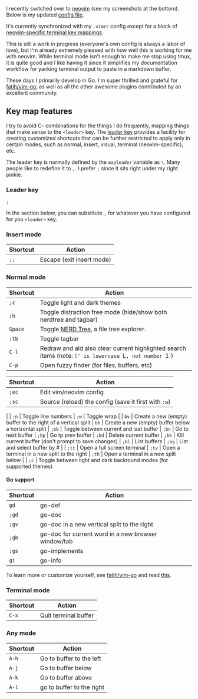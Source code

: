 I recently switched over to [neovim](https://neovim.io/) (see my screenshots at the bottom).
Below is my updated [config file](https://github.com/neovim/neovim/wiki/FAQ#where-should-i-put-my-config-vimrc).

It's currently synchronized with my `.vimrc` config except for a block of [neovim-specific terminal key mappings](https://neovim.io/doc/user/nvim_terminal_emulator.html).

This is still a work in progress (everyone's own config is always a labor of love), but I'm already extremely
pleased with how well this is working for me with neovim. While terminal mode isn't enough to make me stop using
tmux, it is quite good and I like having it since it simplifies my documentation workflow for yanking terminal output to paste in a markdown buffer.

These days I primarily develop in Go. I'm super thrilled and grateful for [fatih/vim-go](https://github.com/fatih/vim-go),
as well as all the other awesome plugins contributed by an excellent community.

## Key map features

I try to avoid C-<key> combinations for the things I do frequently, mapping things that make sense to the `<leader>` key. The
[leader key](http://usevim.com/2012/07/20/vim101-leader/) provides a facility for creating customized shortcuts that can be further restricted to apply only in certain modes, such as normal, insert, visual, terminal (neovim-specific), etc.

The leader key is normally defined by the `mapleader` variable as `\`. Many people like to redefine it to `,`. I prefer
`;` since it sits right under my right pinkie.

### Leader key

`;`

In the section below, you can substitute `;` for whatever you have configured for you `<leader>` key.

### Insert mode

| Shortcut | Action |
| -------- | ------ |
| `;;`     | Escape (exit insert mode)

### Normal mode

| Shortcut | Action |
| -------- | ------ |
| `;c`     | Toggle light and dark themes
| `;h`     | Toggle distraction free mode (hide/show both nerdtree and tagbar)
| `Space`  | Toggle [NERD Tree](https://github.com/scrooloose/nerdtree), a file tree explorer.
| `;tb`    | Toggle tagbar
| `C-l`    | Redraw and ald also clear current highlighted search items (note: `l' is lowercase `L`, not number `1`)
| `C-p`    | Open fuzzy finder (for files, buffers, etc)


| Shortcut | Action |
| -------- | ------ |
| `;ec`    | Edit vim/neovim config
| `;sc`    | Source (reload) the config (save it first with `:w`)
|
| `;n`     | Toggle line numbers
| `;w`     | Toggle wrap
|
| `bv`     | Create a new (empty) buffer to the right of a vertical split
| `bh`     | Create a new (empty) buffer below a horizontal split
| `;bb`    | Toggle between current and last buffer
| `;bn`    | Go to next buffer
| `;bp`    | Go tp prev buffer
| `;bd`    | Delete current buffer
| `;bk`    | Kill current buffer (don't prompt to save changes)
| `;bl`    | List buffers
| `;bg`    | List and select buffer by #
|
| `;tt`    | Open a full screen terminal
| `;tv`    | Open a terminal in a new split to the right
| `;th`    | Open a terminal in a new split below
|
| `;c`     | Toggle between light and dark backround modes (for supported themes)

#### Go support

| Shortcut | Action |
| -------- | ------ |
| `gd`     | go-def
| `;gd`     | go-doc
| `;gv`     | go-doc in a new vertical split to the right
| `;gb`     | go-doc for current word in a new browser window/tab
| `;gs`     | go-implements
| `gi`     | go-info

To learn more or customize yourself, see [fatih/vim-go](https://github.com/fatih/vim-go) and read [this](http://hackersome.com/p/fatih/vim-go).

### Terminal mode

| Shortcut | Action |
| -------- | ------ |
| `C-x`    | Quit terminal buffer

### Any mode

| Shortcut | Action |
| -------- | ------ |
| `A-h`    | Go to buffer to the left
| `A-j`    | Go to buffer below
| `A-k`    | Go to buffer above
| `A-l`    | go to buffer to the right

